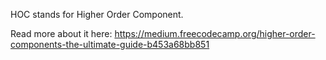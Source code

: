 HOC stands for Higher Order Component.

Read more about it here:
https://medium.freecodecamp.org/higher-order-components-the-ultimate-guide-b453a68bb851